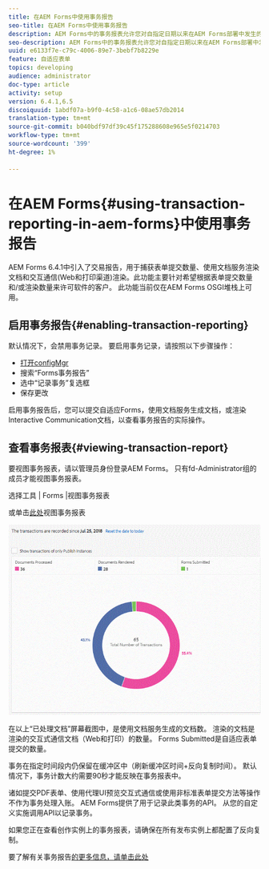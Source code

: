 ```yaml
---
title: 在AEM Forms中使用事务报告
seo-title: 在AEM Forms中使用事务报告
description: AEM Forms中的事务报表允许您对自指定日期以来在AEM Forms部署中发生的所有事务进行计数。
seo-description: AEM Forms中的事务报表允许您对自指定日期以来在AEM Forms部署中发生的所有事务进行计数。
uuid: e6133f7e-c79c-4006-89e7-3bebf7b8229e
feature: 自适应表单
topics: developing
audience: administrator
doc-type: article
activity: setup
version: 6.4.1,6.5
discoiquuid: 1abdf07a-b9f0-4c58-a1c6-08ae57db2014
translation-type: tm+mt
source-git-commit: b040bdf97df39c45f175288608e965e5f0214703
workflow-type: tm+mt
source-wordcount: '399'
ht-degree: 1%

---
```



# 在AEM Forms{#using-transaction-reporting-in-aem-forms}中使用事务报告

AEM Forms 6.4.1中引入了交易报告，用于捕获表单提交数量、使用文档服务渲染文档和交互通信(Web和打印渠道)渲染。此功能主要针对希望根据表单提交数量和/或渲染数量来许可软件的客户。 此功能当前仅在AEM Forms OSGI堆栈上可用。

## 启用事务报告{#enabling-transaction-reporting}

默认情况下，会禁用事务记录。 要启用事务记录，请按照以下步骤操作：

* [打开configMgr](http://localhost:4502/system/console/configMgr)
* 搜索“Forms事务报告”
* 选中“记录事务”复选框
* 保存更改

启用事务报告后，您可以提交自适应Forms，使用文档服务生成文档，或渲染Interactive Communication文档，以查看事务报告的实际操作。

## 查看事务报表{#viewing-transaction-report}

要视图事务报表，请以管理员身份登录AEM Forms。 只有fd-Administrator组的成员才能视图事务报表。

选择工具 | Forms |视图事务报表

或单击[此处](http://localhost:4502/mnt/overlay/fd/transaction/gui/content/report.html)视图事务报表

![TransctionReporting](assets/transactionreporting.gif)

在以上“已处理文档”屏幕截图中，是使用文档服务生成的文档数。 渲染的文档是渲染的交互式通信文档（Web和打印）的数量。 Forms Submitted是自适应表单提交的数量。

事务在指定时间段内仍保留在缓冲区中（刷新缓冲区时间+反向复制时间）。 默认情况下，事务计数大约需要90秒才能反映在事务报表中。

诸如提交PDF表单、使用代理UI预览交互式通信或使用非标准表单提交方法等操作不作为事务处理入账。 AEM Forms提供了用于记录此类事务的API。 从您的自定义实施调用API以记录事务。

如果您正在查看创作实例上的事务报表，请确保在所有发布实例上都配置了反向复制。

要了解有关事务报告[的更多信息，请单击此处](https://helpx.adobe.com/experience-manager/6-4/forms/using/transaction-reports-overview.html)

